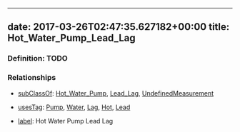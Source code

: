 
---
date: 2017-03-26T02:47:35.627182+00:00
title: Hot_Water_Pump_Lead_Lag
---
### Definition: TODO

### Relationships

* [subClassOf](http://www.w3.org/2000/01/rdf-schema#subClassOf): [Hot_Water_Pump](https://brickschema.org/schema/1.0/Brick#Hot_Water_Pump), [Lead_Lag](https://brickschema.org/schema/1.0/Brick#Lead_Lag), [UndefinedMeasurement](https://brickschema.org/schema/1.0/Brick#UndefinedMeasurement)

* [usesTag](https://brickschema.org/schema/1.0/BrickFrame#usesTag): [Pump](https://brickschema.org/schema/1.0/BrickTag#Pump), [Water](https://brickschema.org/schema/1.0/BrickTag#Water), [Lag](https://brickschema.org/schema/1.0/BrickTag#Lag), [Hot](https://brickschema.org/schema/1.0/BrickTag#Hot), [Lead](https://brickschema.org/schema/1.0/BrickTag#Lead)

* [label](http://www.w3.org/2000/01/rdf-schema#label): Hot Water Pump Lead Lag
